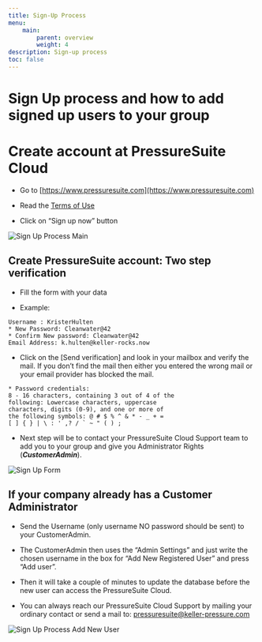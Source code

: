 ```yaml
---
title: Sign-Up Process
menu:
    main:
        parent: overview
        weight: 4
description: Sign-up process
toc: false
---
```


# Sign Up process and how to add signed up users to your group

# Create account at PressureSuite Cloud

- Go to [https://www.pressuresuite.com](https://www.pressuresuite.com)

- Read the [Terms of Use](https://docs.pressuresuite.com/PressureSuite_Cloud_Terms_and_Conditions_2024.pdf)

- Click on “Sign up now” button

![Sign Up Process Main](../../img/sign-up/sign-up-main.png)  


## Create PressureSuite account: Two step verification

- Fill the form with your data

- Example: 
```
Username : KristerHulten
* New Password: Cleanwater@42
* Confirm New password: Cleanwater@42
Email Address: k.hulten@keller-rocks.now
```

- Click on the [Send verification] and look in your
mailbox and verify the mail. If you don’t find the mail then either you entered the wrong mail or your email provider has blocked the mail.

```
* Password credentials:
8 - 16 characters, containing 3 out of 4 of the
following: Lowercase characters, uppercase
characters, digits (0-9), and one or more of
the following symbols: @ # $ % ^ & * - _ + =
[ ] { } | \ : ' ,? / ` ~ " ( ) ;
```

- Next step will be to contact your PressureSuite Cloud Support team to add you to your group and give you Administrator Rights (***CustomerAdmin***).

![Sign Up Form](../../img/sign-up/sign-up-form.png)  


## If your company already has a Customer Administrator
- Send the Username (only username NO password should be sent) to your CustomerAdmin.

- The CustomerAdmin then uses the “Admin Settings” and just write the chosen username in the box for “Add New Registered User” and press “Add user”.

- Then it will take a couple of minutes to update the database before the new user can access the PressureSuite Cloud.

- You can always reach our PressureSuite Cloud Support by mailing your ordinary contact or send a mail to: pressuresuite@keller-pressure.com


![Sign Up Process Add New User](../../img/sign-up/sign-up-add-new-user.png)  